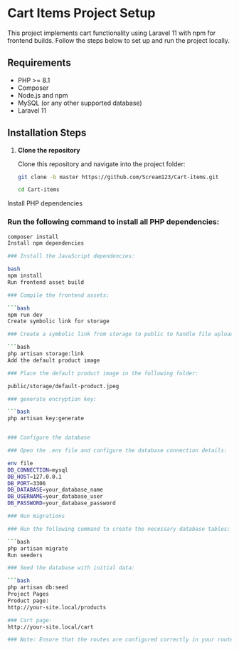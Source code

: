 # Cart Items Project Setup

This project implements cart functionality using Laravel 11 with npm for frontend builds. Follow the steps below to set up and run the project locally.

## Requirements

- PHP >= 8.1
- Composer
- Node.js and npm
- MySQL (or any other supported database)
- Laravel 11

## Installation Steps

1. **Clone the repository**

   Clone this repository and navigate into the project folder:

   ```bash
   git clone -b master https://github.com/Scream123/Cart-items.git

   cd Cart-items
Install PHP dependencies

### Run the following command to install all PHP dependencies:

```bash
composer install
Install npm dependencies

### Install the JavaScript dependencies:

bash
npm install
Run frontend asset build

### Compile the frontend assets:

```bash
npm run dev
Create symbolic link for storage

### Create a symbolic link from storage to public to handle file uploads:

```bash
php artisan storage:link
Add the default product image

### Place the default product image in the following folder:

public/storage/default-product.jpeg

### generate encryption key:

```bash
php artisan key:generate


### Configure the database

### Open the .env file and configure the database connection details:

env file
DB_CONNECTION=mysql
DB_HOST=127.0.0.1
DB_PORT=3306
DB_DATABASE=your_database_name
DB_USERNAME=your_database_user
DB_PASSWORD=your_database_password

### Run migrations

### Run the following command to create the necessary database tables:

```bash
php artisan migrate
Run seeders

### Seed the database with initial data:

```bash
php artisan db:seed
Project Pages
Product page:
http://your-site.local/products

### Cart page:
http://your-site.local/cart

### Note: Ensure that the routes are configured correctly in your routes/web.php file to match the URLs provided.
